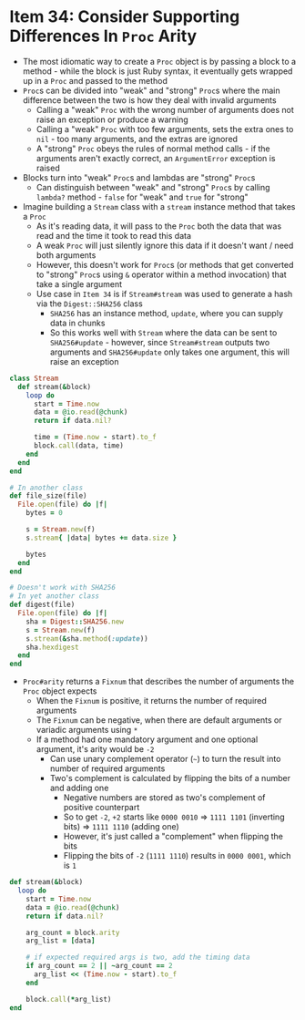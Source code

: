 # Item 34: Consider Supporting Differences In `Proc` Arity

* The most idiomatic way to create a `Proc` object is by passing a block to a method - while the block is just Ruby syntax, it eventually gets wrapped up in a `Proc` and passed to the method
* `Proc`s can be divided into "weak" and "strong" `Proc`s where the main difference between the two is how they deal with invalid arguments
  * Calling a "weak" `Proc` with the wrong number of arguments does not raise an exception or produce a warning
  * Calling a "weak" `Proc` with too few arguments, sets the extra ones to `nil` - too many arguments, and the extras are ignored
  * A "strong" `Proc` obeys the rules of normal method calls - if the arguments aren't exactly correct, an `ArgumentError` exception is raised
* Blocks turn into "weak" `Proc`s and lambdas are "strong" `Proc`s
  * Can distinguish between "weak" and "strong" `Proc`s by calling `lambda?` method - `false` for "weak" and `true` for "strong"
* Imagine building a `Stream` class with a `stream` instance method that takes a `Proc`
  * As it's reading data, it will pass to the `Proc` both the data that was read and the time it took to read this data
  * A weak `Proc` will just silently ignore this data if it doesn't want / need both arguments
  * However, this doesn't work for `Proc`s (or methods that get converted to "strong" `Proc`s using `&` operator within a method invocation) that take a single argument
  * Use case in `Item 34` is if `Stream#stream` was used to generate a hash via the `Digest::SHA256` class
    * `SHA256` has an instance method, `update`, where you can supply data in chunks
    * So this works well with `Stream` where the data can be sent to `SHA256#update` - however, since `Stream#stream` outputs two arguments and `SHA256#update` only takes one argument, this will raise an exception

```ruby
class Stream
  def stream(&block)
    loop do
      start = Time.now
      data = @io.read(@chunk)
      return if data.nil?

      time = (Time.now - start).to_f
      block.call(data, time)
    end
  end
end

# In another class
def file_size(file)
  File.open(file) do |f|
    bytes = 0

    s = Stream.new(f)
    s.stream{ |data| bytes += data.size }

    bytes
  end
end

# Doesn't work with SHA256
# In yet another class
def digest(file)
  File.open(file) do |f|
    sha = Digest::SHA256.new
    s = Stream.new(f)
    s.stream(&sha.method(:update))
    sha.hexdigest
  end
end
```

* `Proc#arity` returns a `Fixnum` that describes the number of arguments the `Proc` object expects
  * When the `Fixnum` is positive, it returns the number of required arguments
  * The `Fixnum` can be negative, when there are default arguments or variadic arguments using `*`
  * If a method had one mandatory argument and one optional argument, it's arity would be `-2`
    * Can use unary complement operator (`~`) to turn the result into number of required arguments
    * Two's complement is calculated by flipping the bits of a number and adding one
      * Negative numbers are stored as two's complement of positive counterpart
      * So to get `-2`, `+2` starts like `0000 0010` => `1111 1101` (inverting bits) => `1111 1110` (adding one)
      * However, it's just called a "complement" when flipping the bits
      * Flipping the bits of `-2` (`1111 1110`) results in `0000 0001`, which is `1`

```ruby
def stream(&block)
  loop do
    start = Time.now
    data = @io.read(@chunk)
    return if data.nil?

    arg_count = block.arity
    arg_list = [data]

    # if expected required args is two, add the timing data
    if arg_count == 2 || ~arg_count == 2
      arg_list << (Time.now - start).to_f
    end

    block.call(*arg_list)
end
```